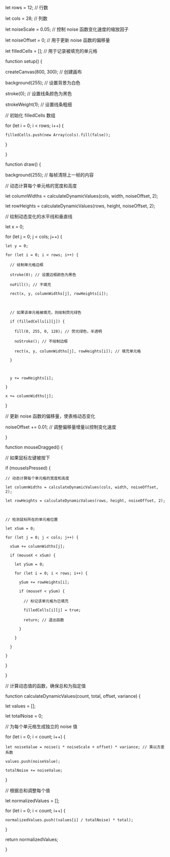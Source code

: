 let rows = 12; // 行数

let cols = 28; // 列数

let noiseScale = 0.05; // 控制 noise 函数变化速度的缩放因子

let noiseOffset = 0; // 用于更新 noise 函数的偏移量

let filledCells = []; // 用于记录被填充的单元格



function setup() {

  createCanvas(800, 300); // 创建画布

  background(255); // 设置背景为白色

  stroke(0); // 设置线条颜色为黑色

  strokeWeight(1); // 设置线条粗细



  // 初始化 filledCells 数组

  for (let i = 0; i < rows; i++) {

    filledCells.push(new Array(cols).fill(false));

  }

}



function draw() {

  background(255); // 每帧清除上一帧的内容



  // 动态计算每个单元格的宽度和高度

  let columnWidths = calculateDynamicValues(cols, width, noiseOffset, 2);

  let rowHeights = calculateDynamicValues(rows, height, noiseOffset, 2);



  // 绘制动态变化的水平线和垂直线

  let x = 0;

  for (let j = 0; j < cols; j++) {

    let y = 0;

    for (let i = 0; i < rows; i++) {

      // 绘制单元格边框

      stroke(0); // 设置边框颜色为黑色

      noFill(); // 不填充

      rect(x, y, columnWidths[j], rowHeights[i]);



      // 如果该单元格被填充，则绘制荧光绿色

      if (filledCells[i][j]) {

        fill(0, 255, 0, 128); // 荧光绿色，半透明

        noStroke(); // 不绘制边框

        rect(x, y, columnWidths[j], rowHeights[i]); // 填充单元格

      }



      y += rowHeights[i];

    }

    x += columnWidths[j];

  }



  // 更新 noise 函数的偏移量，使表格动态变化

  noiseOffset += 0.01; // 调整偏移量增量以控制变化速度

}



function mouseDragged() {

  // 如果鼠标左键被按下

  if (mouseIsPressed) {

    // 动态计算每个单元格的宽度和高度

    let columnWidths = calculateDynamicValues(cols, width, noiseOffset, 2);

    let rowHeights = calculateDynamicValues(rows, height, noiseOffset, 2);



    // 检测鼠标所在的单元格位置

    let xSum = 0;

    for (let j = 0; j < cols; j++) {

      xSum += columnWidths[j];

      if (mouseX < xSum) {

        let ySum = 0;

        for (let i = 0; i < rows; i++) {

          ySum += rowHeights[i];

          if (mouseY < ySum) {

            // 标记该单元格为已填充

            filledCells[i][j] = true;

            return; // 退出函数

          }

        }

      }

    }

  }

}



// 计算动态值的函数，确保总和为指定值

function calculateDynamicValues(count, total, offset, variance) {

  let values = [];

  let totalNoise = 0;



  // 为每个单元格生成独立的 noise 值

  for (let i = 0; i < count; i++) {

    let noiseValue = noise(i * noiseScale + offset) * variance; // 乘以方差系数

    values.push(noiseValue);

    totalNoise += noiseValue;

  }



  // 根据总和调整每个值

  let normalizedValues = [];

  for (let i = 0; i < count; i++) {

    normalizedValues.push((values[i] / totalNoise) * total);

  }



  return normalizedValues;

}
